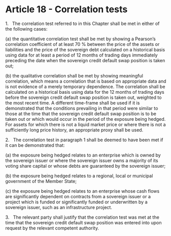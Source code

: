 # Article 18 - Correlation tests


1.   The correlation test referred to in this Chapter shall be met in either of the following cases:

(a) the quantitative correlation test shall be met by showing a Pearson’s correlation coefficient of at least 70 % between the price of the assets or liabilities and the price of the sovereign debt calculated on a historical basis using data for at least a period of 12 months of trading days immediately preceding the date when the sovereign credit default swap position is taken out;

(b) the qualitative correlation shall be met by showing meaningful correlation, which means a correlation that is based on appropriate data and is not evidence of a merely temporary dependence. The correlation shall be calculated on a historical basis using data for the 12 months of trading days before the sovereign credit default swap position is taken out, weighted to the most recent time. A different time-frame shall be used if it is demonstrated that the conditions prevailing in that period were similar to those at the time that the sovereign credit default swap position is to be taken out or which would occur in the period of the exposure being hedged. For assets for which there is not a liquid market price or where there is not a sufficiently long price history, an appropriate proxy shall be used.

2.   The correlation test in paragraph 1 shall be deemed to have been met if it can be demonstrated that:

(a) the exposure being hedged relates to an enterprise which is owned by the sovereign issuer or where the sovereign issuer owns a majority of its voting share capital or whose debts are guaranteed by the sovereign issuer;

(b) the exposure being hedged relates to a regional, local or municipal government of the Member State;

(c) the exposure being hedged relates to an enterprise whose cash flows are significantly dependent on contracts from a sovereign issuer or a project which is funded or significantly funded or underwritten by a sovereign issuer, such as an infrastructure project.

3.   The relevant party shall justify that the correlation test was met at the time that the sovereign credit default swap position was entered into upon request by the relevant competent authority.
